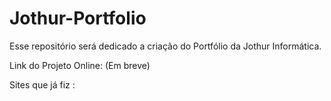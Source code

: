 # Jothur-Portfolio
Esse repositório será dedicado a criação do Portfólio da Jothur Informática.

Link do Projeto Online: (Em breve)

Sites que já fiz : 
